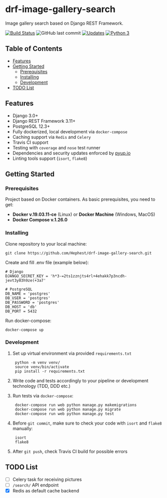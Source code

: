 # drf-image-gallery-search

Image gallery search based on Django REST Framework.

[![Build Status](https://travis-ci.org/Hephest/drf-image-gallery-search.svg?branch=master)](https://travis-ci.org/Hephest/drf-image-gallery-search)
![GitHub last commit](https://img.shields.io/github/last-commit/Hephest/drf-image-gallery-search)
[![Updates](https://pyup.io/repos/github/Hephest/drf-image-gallery-search/shield.svg)](https://pyup.io/repos/github/Hephest/drf-image-gallery-search/)
[![Python 3](https://pyup.io/repos/github/Hephest/drf-image-gallery-search/python-3-shield.svg)](https://pyup.io/repos/github/Hephest/drf-image-gallery-search/)

## Table of Contents

- [Features](#features)
- [Getting Started](#getting-started)
    - [Prerequisites](#prerequisites)
    - [Installing](#installing)
    - [Development](#development)
- [TODO List](#todo-list)

## Features

- Django 3.0+
- Django REST Framework 3.11+
- PostgreSQL 12.3+
- Fully dockerized, local development via `docker-compose`
- Caching support via `Redis` and `Celery`
- Travis CI support
- Testing with `coverage` and `nose` test runner
- Dependencies and security updates enforced by [pyup.io](https://pyup.io/)
- Linting tools support (`isort`, `flake8`)

## Getting Started

### Prerequisites

Project based on Docker containers. As basic prerequisites, you need to get:

- **Docker v.19.03.11-ce** (Linux) or **Docker Machine** (Windows, MacOS)
- **Docker Compose v.1.26.0**

### Installing

Clone repository to your local machine:

    git clone https://github.com/Hephest/drf-image-gallery-search.git

Create and fill .env file (example below):

    # Django
    DJANGO_SECRET_KEY = 'h*3-=2ts1zznjts4rl+4ehakk7p3ncdh-jevt3y03h9ze(+3a7'
    
    # PostgreSQL
    DB_NAME = 'postgres'
    DB_USER = 'postgres'
    DB_PASSWORD = 'postgres'
    DB_HOST = 'db'
    DB_PORT = 5432

Run docker-compose:

    docker-compose up

### Development

1. Set up virtual environment via provided `requirements.txt`
    
        python -m venv venv/
        source venv/bin/activate
        pip install -r requirements.txt
        
2. Write code and tests accordingly to your pipeline or development technology (TDD, DDD etc.)
3. Run tests via `docker-compose`:

        docker-compose run web python manage.py makemigrations
        docker-compose run web python manage.py migrate
        docker-compose run web python manage.py test
        
4. Before `git commit`, make sure to check your code with `isort` and `flake8` manually:

        isort
        flake8
        
5. After `git push`, check Travis CI build for possible errors

## TODO List

- [ ] Celery task for receiving pictures
- [ ] `/search/` API endpoint
- [x] Redis as default cache backend